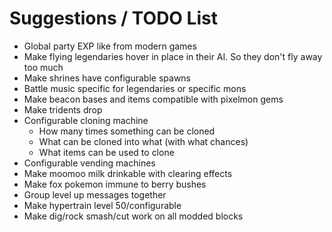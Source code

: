 # Suggestions / TODO List
- Global party EXP like from modern games
- Make flying legendaries hover in place in their AI. So they don't fly away too much
- Make shrines have configurable spawns
- Battle music specific for legendaries or specific mons
- Make beacon bases and items compatible with pixelmon gems
- Make tridents drop
- Configurable cloning machine
  - How many times something can be cloned
  - What can be cloned into what (with what chances)
  - What items can be used to clone
- Configurable vending machines
- Make moomoo milk drinkable with clearing effects
- Make fox pokemon immune to berry bushes
- Group level up messages together
- Make hypertrain level 50/configurable
- Make dig/rock smash/cut work on all modded blocks